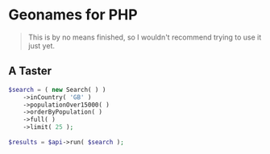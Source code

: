 # Geonames for PHP

> This is by no means finished, so I wouldn't recommend trying to use it just yet.

## A Taster

```php
$search = ( new Search( ) )
    ->inCountry( 'GB' )
    ->populationOver15000( )    
    ->orderByPopulation( )
    ->full( )
    ->limit( 25 );
    
$results = $api->run( $search );    
```